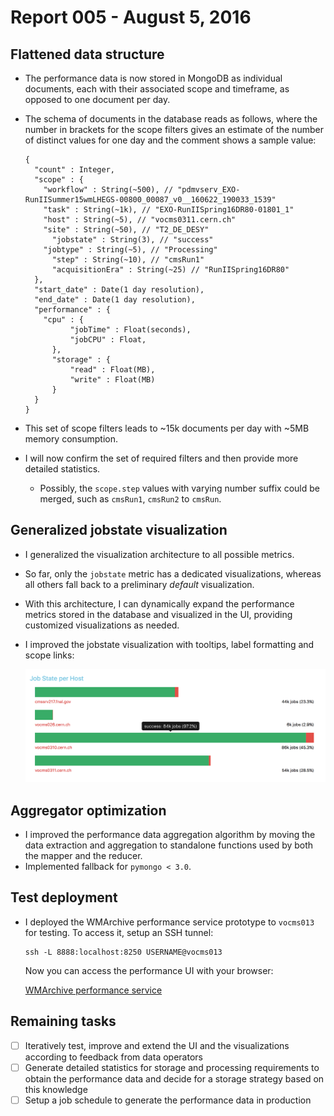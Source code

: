 # Report 005 - August 5, 2016

## Flattened data structure

- The performance data is now stored in MongoDB as individual documents, each with their associated scope and timeframe, as opposed to one document per day.
- The schema of documents in the database reads as follows, where the number in brackets for the scope filters gives an estimate of the number of distinct values for one day and the comment shows a sample value:

  ```
  {
  	"count" : Integer,
  	"scope" : {
      "workflow" : String(~500), // "pdmvserv_EXO-RunIISummer15wmLHEGS-00800_00087_v0__160622_190033_1539"
      "task" : String(~1k), // "EXO-RunIISpring16DR80-01801_1"
      "host" : String(~5), // "vocms0311.cern.ch"
      "site" : String(~50), // "T2_DE_DESY"
  		"jobstate" : String(3), // "success"
      "jobtype" : String(~5), // "Processing"
  		"step" : String(~10), // "cmsRun1"
  		"acquisitionEra" : String(~25) // "RunIISpring16DR80"
  	},
  	"start_date" : Date(1 day resolution),
  	"end_date" : Date(1 day resolution),
  	"performance" : {
      "cpu" : {
  			"jobTime" : Float(seconds),
  			"jobCPU" : Float,
  		},
  		"storage" : {
  			"read" : Float(MB),
  			"write" : Float(MB)
  		}
  	}
  }
  ```
- This set of scope filters leads to ~15k documents per day with ~5MB memory consumption.
- I will now confirm the set of required filters and then provide more detailed statistics.
  - Possibly, the `scope.step` values with varying number suffix could be merged, such as `cmsRun1`, `cmsRun2` to `cmsRun`.


## Generalized jobstate visualization

- I generalized the visualization architecture to all possible metrics.
- So far, only the `jobstate` metric has a dedicated visualizations, whereas all others fall back to a preliminary _default_ visualization.
- With this architecture, I can dynamically expand the performance metrics stored in the database and visualized in the UI, providing customized visualizations as needed.
- I improved the jobstate visualization with tooltips, label formatting and scope links:

  ![Job State Visualizations](images/005/jobstate_visualization.png)


## Aggregator optimization

- I improved the performance data aggregation algorithm by moving the data extraction and aggregation to standalone functions used by both the mapper and the reducer.
- Implemented fallback for `pymongo < 3.0`.


## Test deployment

- I deployed the WMArchive performance service prototype to `vocms013` for testing. To access it, setup an SSH tunnel:

  ```
  ssh -L 8888:localhost:8250 USERNAME@vocms013
  ```

  Now you can access the performance UI with your browser:

  [WMArchive performance service](http://localhost:8888/wmarchive/web/performance)


## Remaining tasks

- [ ] Iteratively test, improve and extend the UI and the visualizations according to feedback from data operators
- [ ] Generate detailed statistics for storage and processing requirements to obtain the performance data and decide for a storage strategy based on this knowledge
- [ ] Setup a job schedule to generate the performance data in production
